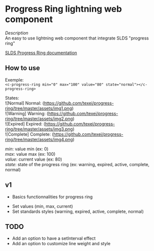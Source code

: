 # Progress Ring lightning web component

*Description*  
An easy to use lightning web component that integrate SLDS "progress ring"  

[SLDS Progress Ring documentation](https://www.lightningdesignsystem.com/components/progress-ring/)

## How to use  
Exemple:  
`<c-progress-ring min="0" max="100" value="80" state="normal"></c-progress-ring>`  

States:  
![Normal] Normal: (https://github.com/texei/progress-ring/tree/master/assets/img1.png)  
![Warning] Warning: (https://github.com/texei/progress-ring/tree/master/assets/img2.png)    
![Expired] Expired: (https://github.com/texei/progress-ring/tree/master/assets/img3.png)    
![Complete] Complete: (https://github.com/texei/progress-ring/tree/master/assets/img4.png)    

_min_: value min (ex: 0)  
_max_: value max (ex: 100)  
_value_: current value (ex: 80)  
_state_: state of the progress ring (ex: warning, expired, active, complete, normal)  
  
## v1  
  
* Basics functionnalities for progress ring  
- Set values (min, max, current)  
- Set standards styles (warning, expired, active, complete, normal)  
  
  
## TODO  
* Add an option to have a setInterval effect  
* Add an option to customize line weight and style  
